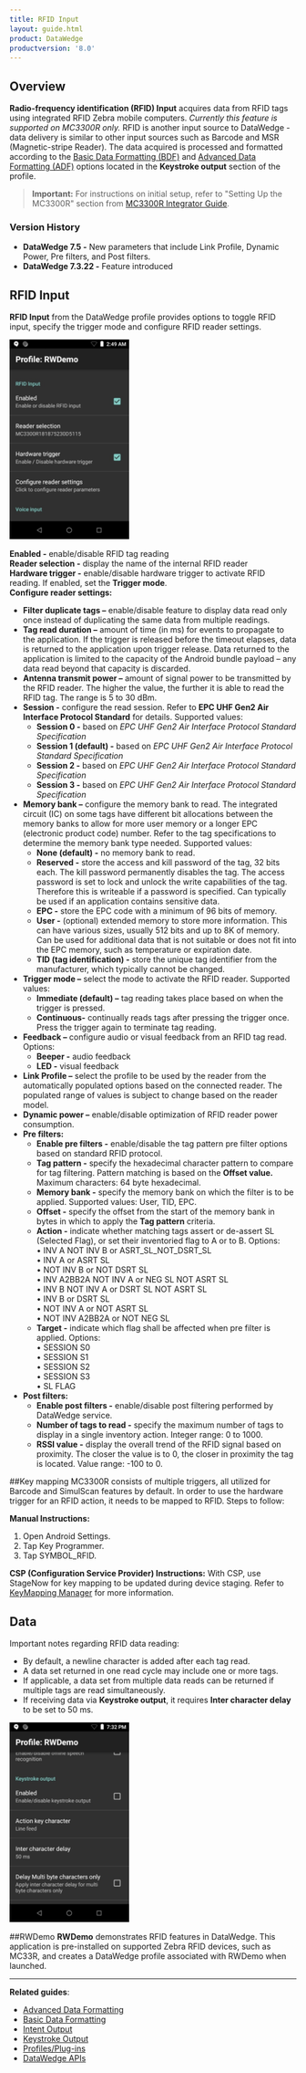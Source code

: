 ```yaml
---
title: RFID Input
layout: guide.html
product: DataWedge
productversion: '8.0'
---
```


## Overview

**Radio-frequency identification (RFID) Input** acquires data from RFID tags using integrated RFID Zebra mobile computers. _Currently this feature is supported on MC3300R only._ RFID is another input source to DataWedge - data delivery is similar to other input sources such as Barcode and MSR (Magnetic-stripe Reader). The data acquired is processed and formatted according to the [Basic Data Formatting (BDF)](../../process/bdf) and [Advanced Data Formatting (ADF)](../../process/adf) options located in the **Keystroke output** section of the profile. 

> **Important:** For instructions on initial setup, refer to "Setting Up the MC3300R" section from [MC3300R Integrator Guide](https://www.zebra.com/content/dam/zebra_new_ia/en-us/manuals/mobile-computers/mc33/mc3300R-ig-en.pdf).

### Version History
* **DataWedge 7.5 -** New parameters that include Link Profile, Dynamic Power, Pre filters, and Post filters.
* **DataWedge 7.3.22 -** Feature introduced

## RFID Input
**RFID Input** from the DataWedge profile provides options to toggle RFID input, specify the trigger mode and configure RFID reader settings.

<img style="height:350px" src="./rfid-input.jpg"/>
<br>

**Enabled -** enable/disable RFID tag reading <br>
**Reader selection -** display the name of the internal RFID reader<br>
**Hardware trigger -** enable/disable hardware trigger to activate RFID reading. If enabled, set the **Trigger mode**.<br>
**Configure reader settings:**<br>
* **Filter duplicate tags –** enable/disable feature to display data read only once instead of duplicating the same data from multiple readings. 
* **Tag read duration –** amount of time (in ms) for events to propagate to the application. If the trigger is released before the timeout elapses, data is returned to the application upon trigger release. Data returned to the application is limited to the capacity of the Android bundle payload – any data read beyond that capacity is discarded.
* **Antenna transmit power –** amount of signal power to be transmitted by the RFID reader. The higher the value, the further it is able to read the RFID tag. The range is 5 to 30 dBm. 
* **Session -** configure the read session. Refer to **EPC UHF Gen2 Air Interface Protocol Standard** for details. Supported values:
  * **Session 0 -** based on _EPC UHF Gen2 Air Interface Protocol Standard Specification_
  * **Session 1 (default) -** based on _EPC UHF Gen2 Air Interface Protocol Standard Specification_
  * **Session 2 -** based on _EPC UHF Gen2 Air Interface Protocol Standard Specification_
  * **Session 3 -** based on _EPC UHF Gen2 Air Interface Protocol Standard Specification_
* **Memory bank –** configure the memory bank to read. The integrated circuit (IC) on some tags have different bit allocations between the memory banks to allow for more user memory or a longer EPC (electronic product code) number. Refer to the tag specifications to determine the memory bank type needed. Supported values: 
  * **None (default) -** no memory bank to read. 
  * **Reserved -** store the access and kill password of the tag, 32 bits each. The kill password permanently disables the tag. The access password is set to lock and unlock the write capabilities of the tag. Therefore this is writeable if a password is specified. Can typically be used if an application contains sensitive data. 
  * **EPC -** store the EPC code with a minimum of 96 bits of memory.  
  * **User -** (optional) extended memory to store more information. This can have various sizes, usually 512 bits and up to 8K of memory.  Can be used for additional data that is not suitable or does not fit into the EPC memory, such as temperature or expiration date. 
  * **TID (tag identification) -** store the unique tag identifier from the manufacturer, which typically cannot be changed. 
* **Trigger mode –** select the mode to activate the RFID reader. Supported values: 
  * **Immediate (default) –** tag reading takes place based on when the trigger is pressed.
  * **Continuous-** continually reads tags after pressing the trigger once. Press the trigger again to terminate tag reading. 
* **Feedback –** configure audio or visual feedback from an RFID tag read. Options: 
  * **Beeper -** audio feedback
  * **LED -** visual feedback
* **Link Profile –** select the profile to be used by the reader from the automatically populated options based on the connected reader. The populated range of values is subject to change based on the reader model. 
* **Dynamic power –** enable/disable optimization of RFID reader power consumption.
* **Pre filters:**
  * **Enable pre filters -** enable/disable the tag pattern pre filter options based on standard RFID protocol.
  * **Tag pattern -** specify the hexadecimal character pattern to compare for tag filtering. Pattern matching is based on the **Offset value.**  Maximum characters: 64 byte hexadecimal. 
  * **Memory bank -** specify the memory bank on which the filter is to be applied. Supported values: User, TID, EPC.
  * **Offset -** specify the offset from the start of the memory bank in bytes in which to apply the **Tag pattern** criteria. 
  * **Action -** indicate whether matching tags assert or de-assert SL (Selected Flag), or set their inventoried flag to A or to B. Options:<br>
        • INV A NOT INV B or ASRT_SL_NOT_DSRT_SL<br>
        • INV A or ASRT SL<br>
        • NOT INV B or NOT DSRT SL<br>
        • INV A2BB2A NOT INV A or NEG SL NOT ASRT SL<br>
        • INV B NOT INV A or DSRT SL NOT ASRT SL<br>
        • INV B or DSRT SL<br>
        • NOT INV A or NOT ASRT SL<br>
        • NOT INV A2BB2A or NOT NEG SL<br>
  * **Target -** indicate which flag shall be affected when pre filter is applied. Options: <br>
        • SESSION S0<br>
        • SESSION S1<br>
        • SESSION S2<br>
        • SESSION S3<br>
        • SL FLAG<br>
* **Post filters:**
  * **Enable post filters -** enable/disable post filtering performed by DataWedge service.
  * **Number of tags to read -** specify the maximum number of tags to display in a single inventory action. Integer range: 0 to 1000.
  * **RSSI value -** display the overall trend of the RFID signal based on proximity. The closer the value is to 0, the closer in proximity the tag is located. Value range: -100 to 0. 


<!--
* **Session -** configure the read session based on EPC Gen 2 standard to optimize RFID read performance. The session defines the duration of time and conditions which an inventoried tag remains in either state A or B. State A is the state in which a tag has not been inventoried. State B is the state in which the tag has been inventoried. During the inventory process, presuming the default state is A, the reader switches the tag's state to B once the read is performed. Since tags in the B state have already been accounted for, the focus can be on tags in the A state. Supported values:
  * **Session 0 -** the tag persists in the B state as long as it is powered in the RF field. When there is no reader power, tags in the B state revert back to the A state. This can be useful to read a small number of tags quickly and repeatedly. It is not good for reading numerous tags at once since if a tag loses power momentarily, it will reset.
  * **Session 1 (default) -** the tag persists in the B state for a limited time even after being removed from the RF field. The time period varies depending on the manufacturer, ranging from 500 ms to 5 seconds. When the time period elapses, regardless of whether the tag is powered, it reverts back to the A state.
  * **Session 2 -** the tag persists in the B state for at least 2 seconds after being removed from the RF field. This can be useful to read large quantities of tags while minimizing duplicate reads.
  * **Session 3 -** same as session 2
-->

##Key mapping
MC3300R consists of multiple triggers, all utilized for Barcode and SimulScan features by default. In order to use the hardware trigger for an RFID action, it needs to be mapped to RFID. Steps to follow:

**Manual Instructions:**
1. Open Android Settings. 
2. Tap Key Programmer.
3. Tap SYMBOL_RFID. 

**CSP (Configuration Service Provider) Instructions:** With CSP, use StageNow for key mapping to be updated during device staging. Refer to [KeyMapping Manager](/stagenow/latest/csp/keymap) for more information.

## Data
Important notes regarding RFID data reading:
* By default, a newline character is added after each tag read. 
* A data set returned in one read cycle may include one or more tags. 
* If applicable, a data set from multiple data reads can be returned if multiple tags are read simultaneously. 
* If receiving data via **Keystroke output**, it requires **Inter character delay** to be set to 50 ms. 

<img style="height:350px" src="./profile-rwdemo.jpg"/>
<br>

##RWDemo
**RWDemo** demonstrates RFID features in DataWedge. This application is pre-installed on supported Zebra RFID devices, such as MC33R, and creates a DataWedge profile associated with RWDemo when launched. 

------

**Related guides**:

* [Advanced Data Formatting](../../process/adf)
* [Basic Data Formatting](../../process/bdf) 
* [Intent Output](../../output/intent) 
* [Keystroke Output](../../output/keystroke)
* [Profiles/Plug-ins](../../profiles)
* [DataWedge APIs](../../api) 

